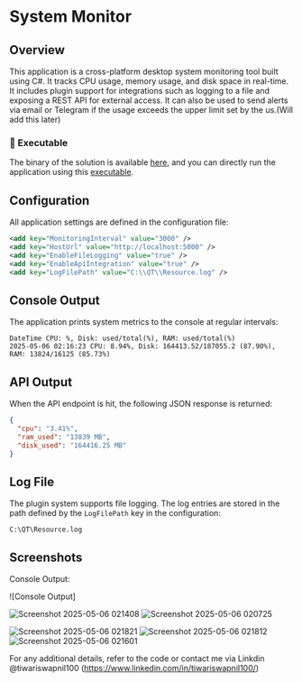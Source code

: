 # System Monitor


## Overview

This application is a cross-platform desktop system monitoring tool built using C#. It tracks CPU usage, memory usage, and disk space in real-time. It includes plugin support for integrations such as logging to a file and exposing a REST API for external access.
It can also be used to send alerts via email or Telegram if the usage exceeds the upper limit set by the us.(Will add this later)

### 🔗 Executable

The binary of the solution is available [here](https://github.com/pooooo976/Assesment/blob/main/Assesment_Soroco/bin/Debug/net8.0), and you can directly run the application using this [executable](https://github.com/pooooo976/Assesment/blob/main/Assesment_Soroco/bin/Debug/net8.0/Assesment_Soroco.exe).



## Configuration

All application settings are defined in the configuration file:

```xml
<add key="MonitoringInterval" value="3000" />
<add key="HostUrl" value="http://localhost:5000" />
<add key="EnableFileLogging" value="true" />
<add key="EnableApiIntegration" value="true" />
<add key="LogFilePath" value="C:\\QT\\Resource.log" />
```

## Console Output

The application prints system metrics to the console at regular intervals:

```
DateTime CPU: %, Disk: used/total(%), RAM: used/total(%)
2025-05-06 02:16:23 CPU: 8.94%, Disk: 164413.52/187055.2 (87.90%), RAM: 13824/16125 (85.73%)
```

## API Output

When the API endpoint is hit, the following JSON response is returned:

```json
{
  "cpu": "3.41%",
  "ram_used": "13839 MB",
  "disk_used": "164416.25 MB"
}
```

## Log File

The plugin system supports file logging. The log entries are stored in the path defined by the `LogFilePath` key in the configuration:

```
C:\QT\Resource.log
```

## Screenshots

Console Output:

![Console Output] 


![Screenshot 2025-05-06 021408](https://github.com/user-attachments/assets/445c6fa8-d8f5-40b1-b947-aadac7d93cf7)
![Screenshot 2025-05-06 020725](https://github.com/user-attachments/assets/d44177bf-580d-4b63-bc9a-03bf9e3959d8)



![Screenshot 2025-05-06 021821](https://github.com/user-attachments/assets/00e4ae83-a6a3-4996-bece-3a2149a71c61)
![Screenshot 2025-05-06 021812](https://github.com/user-attachments/assets/a7750b5a-62e4-4760-a0c5-b6de2af15ef6)
![Screenshot 2025-05-06 021601](https://github.com/user-attachments/assets/8bef76f2-5948-45cb-b237-c057f4264a0e)



For any additional details, refer to the code or contact me via Linkdin @tiwariswapnil100 (https://www.linkedin.com/in/tiwariswapnil100/)


